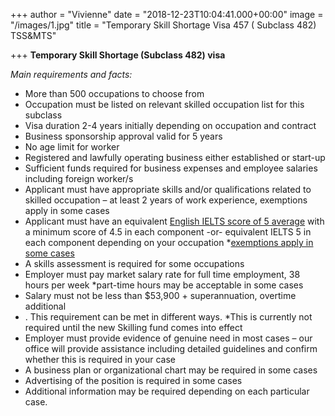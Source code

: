 +++
author = "Vivienne"
date = "2018-12-23T10:04:41.000+00:00"
image = "/images/1.jpg"
title = "Temporary Skill Shortage Visa 457 ( Subclass 482) TSS&MTS"

+++
**Temporary Skill Shortage (Subclass 482) visa**

_Main requirements and facts:_

* More than 500 occupations to choose from
* Occupation must be listed on relevant skilled occupation list for this subclass
* Visa duration 2-4 years initially depending on occupation and contract
* Business sponsorship approval valid for 5 years
* No age limit for worker
* Registered and lawfully operating business either established or start-up
* Sufficient funds required for business expenses and employee salaries including foreign worker/s
* Applicant must have appropriate skills and/or qualifications related to skilled occupation – at least 2 years of work experience, exemptions apply in some cases
* Applicant must have an equivalent [English IELTS score of 5 average](https://www.immiaustralia.com.au/alternative-english-language-tests/) with a minimum score of 4.5 in each component -or- equivalent IELTS 5 in each component depending on your occupation *[exemptions apply in some cases](https://www.immiaustralia.com.au/blogs/482-english-exemptions/)
* A skills assessment is required for some occupations
* Employer must pay market salary rate for full time employment, 38 hours per week *part-time hours may be acceptable in some cases
* Salary must not be less than $53,900 + superannuation, overtime additional
* . This requirement can be met in different ways. *This is currently not required until the new Skilling fund comes into effect
* Employer must provide evidence of genuine need in most cases – our office will provide assistance including detailed guidelines and confirm whether this is required in your case
* A business plan or organizational chart may be required in some cases
* Advertising of the position is required in some cases
* Additional information may be required depending on each particular case.